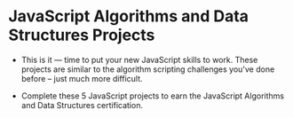 # JavaScript Algorithms and Data Structures Projects
* This is it — time to put your new JavaScript skills to work. These projects are similar to the algorithm scripting challenges you've done before – just much more difficult.

* Complete these 5 JavaScript projects to earn the JavaScript Algorithms and Data Structures certification.